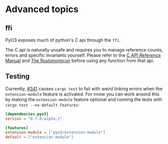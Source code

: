 # Advanced topics

## ffi

PyO3 exposes much of python's C api through the `ffi`.

The C api is naturally unsafe and requires you to manage reference counts, errors and specific invariants yourself. Please refer to the [C API Reference Manual](https://docs.python.org/3/c-api/) and [The Rustonomicon](https://doc.rust-lang.org/nightly/nomicon/ffi.html) before using any function from that api.

## Testing

Currently, [#341](https://github.com/PyO3/pyo3/issues/341) causes `cargo test` to fail with weird linking errors when the `extension-module` feature is activated. For nnow you can work around this by making the `extension-module` feature optional and running the tests with `cargo test --no-default-features`:

```toml
[dependencies.pyo3]
version = "0.7.0-alpha.1"

[features]
extension-module = ["pyo3/extension-module"]
default = ["extension-module"]
```
